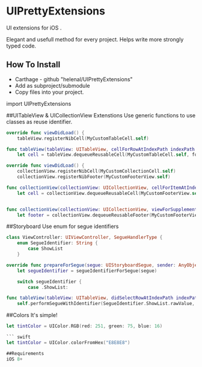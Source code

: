 # UIPrettyExtensions
UI extensions for iOS .

Elegant and usefull method for every project. Helps write more strongly typed code.

## How To Install
- Carthage - github "helenal/UIPrettyExtensions"
- Add as subproject/submodule
- Copy files into your project.

import UIPrettyExtensions

##UITableView & UICollectionView Extenstions
Use generic functions to use classes as reuse identifier.

``` swift
override func viewDidLoad() {
    tableView.registerNibCell(MyCustomTableCell.self)

func tableView(tableView: UITableView, cellForRowAtIndexPath indexPath: NSIndexPath) -> UITableViewCell {
    let cell = tableView.dequeueReusableCell(MyCustomTableCell.self, forIndexPath: indexPath)

```

``` swift
override func viewDidLoad() {
    collectionView.registerNibCell(MyCustomCollectionCell.self)
    collectionView.registerNibFooter(MyCustomFooterView.self)

func collectionView(collectionView: UICollectionView, cellForItemAtIndexPath indexPath: NSIndexPath) -> UICollectionViewCell {
    let cell = collectionView.dequeueReusableCell(MyCustomFooterView.self, forIndexPath: indexPath)


func collectionView(collectionView: UICollectionView, viewForSupplementaryElementOfKind kind: String, atIndexPath indexPath: NSIndexPath) -> UICollectionReusableView {
    let footer = collectionView.dequeueReusableFooter(MyCustomFooterView.self, forIndexPath: indexPath)

```

##Storyboard
Use enum for segue identifiers

``` swift
class ViewController: UIViewController, SegueHandlerType {
    enum SegueIdentifier: String {
        case ShowList
    }

override func prepareForSegue(segue: UIStoryboardSegue, sender: AnyObject?) {
    let segueIdentifier = segueIdentifierForSegue(segue)

    switch segueIdentifier {
        case .ShowList:

func tableView(tableView: UITableView, didSelectRowAtIndexPath indexPath: NSIndexPath) {
    self.performSegueWithIdentifier(SegueIdentifier.ShowList.rawValue, sender: indexPath)
```

##Colors
It's simple!

``` swift
let tintColor = UIColor.RGB(red: 251, green: 75, blue: 16)

``` swift
let tintColor = UIColor.colorFromHex("E8E8E8")

##Requirements
iOS 8+



